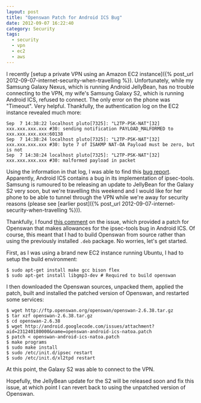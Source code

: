 ```yaml
---
layout: post
title: "Openswan Patch for Android ICS Bug"
date: 2012-09-07 16:22:40
category: Security
tags:
  - security
  - vpn
  - ec2
  - aws
---
```


I recently [setup a private VPN using an Amazon EC2 instance]({% post_url 2012-09-07-internet-security-when-travelling %}). Unfortunately, while my Samsung Galaxy Nexus, which is running Android JellyBean, has no trouble connecting to the VPN, my wife's Samsung Galaxy S2, which is running Android ICS, refused to connect. The only error on the phone was "Timeout". Very helpful. Thankfully, the authentication log on the EC2 instance revealed much more:

``` :noln /var/log/auth.log
Sep  7 14:38:22 localhost pluto[7325]: "L2TP-PSK-NAT"[32] xxx.xxx.xxx.xxx #30: sending notification PAYLOAD_MALFORMED to xxx.xxx.xxx.xxx:60138
Sep  7 14:38:24 localhost pluto[7325]: "L2TP-PSK-NAT"[32] xxx.xxx.xxx.xxx #30: byte 7 of ISAKMP NAT-OA Payload must be zero, but is not
Sep  7 14:38:24 localhost pluto[7325]: "L2TP-PSK-NAT"[32] xxx.xxx.xxx.xxx #30: malformed payload in packet
```

Using the information in that log, I was able to find this [bug report](http://code.google.com/p/android/issues/detail?id=23124). Apparently, Android ICS contains a bug in its implementation of ipsec-tools. Samsung is rumoured to be releasing an update to JellyBean for the Galaxy S2 very soon, but we're travelling this weekend and I would like for her phone to be able to tunnel through the VPN while we're away for security reasons (please see [earlier post]({% post_url 2012-09-07-internet-security-when-travelling %})).  

Thankfully, I found [this comment](http://code.google.com/p/android/issues/detail?id=23124#c180) on the issue, which provided a patch for Openswan that makes allowances for the ipsec-tools bug in Android ICS. Of course, this meant that I had to build Openswan from source rather than using the previously installed ```.deb``` package. No worries, let's get started.

First, as I was using a brand new EC2 instance running Ubuntu, I had to setup the build environment:

``` :noln Console
$ sudo apt-get install make gcc bison flex
$ sudo apt-get install libgmp3-dev # Required to build openswan
```

I then downloaded the Openswan sources, unpacked them, applied the patch, built and installed the patched version of Openswan, and restarted some services:

``` :noln Console
$ wget http://ftp.openswan.org/openswan/openswan-2.6.38.tar.gz
$ tar xzf openswan-2.6.38.tar.gz
$ cd openswan-2.6.38
$ wget http://android.googlecode.com/issues/attachment?aid=231240180000&name=openswan-android-ics-natoa.patch
$ patch < openswan-android-ics-natoa.patch
$ make programs
$ sudo make install
$ sudo /etc/init.d/ipsec restart
$ sudo /etc/init.d/xl2tpd restart
```

At this point, the Galaxy S2 was able to connect to the VPN.

Hopefully, the JellyBean update for the S2 will be released soon and fix this issue, at which point I can revert back to using the unpatched version of Openswan.
